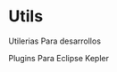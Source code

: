# Utils
Utilerias Para desarrollos

Plugins Para Eclipse Kepler

<?xml version="1.0" encoding="UTF-8"?>
<bookmarks>
   <site url="http://update.atlassian.com/atlassian-eclipse-plugin/e3.6" selected="true" name="Atlassian Jira conector"/>
   <site url="http://update.eclemma.org" selected="true" name="Cobertura"/>
   <site url="http://dl.google.com/eclipse/inst/codepro/latest/3.5" selected="true" name="CodePro Google"/>
   <site url="http://eclipse-color-theme.github.com/update" selected="true" name="com.github.eclipsecolortheme.updatesite"/>
   <site url="http://ecobertura.johoop.de/update" selected="true" name="ecobertura"/>
   <site url="http://download.jboss.org/jbosstools/updates/stable/kepler/" selected="true" name="JBoss Tools 4.1 - Core - Stable Release Update Site"/>
   <site url="http://download.jboss.org/jbosstools/targetplatforms/jbosstoolstarget/kepler/" selected="true" name="JBoss Tools Target Platform - Kepler"/>
   <site url="http://download.eclipse.org/releases/kepler" selected="true" name="Kepler"/>
   <site url="http://archive.eclipse.org/mylyn/drops/3.8.0/v20120612-0600" selected="true" name="Mylyn for Eclipse 3.6, 3.7 and 3.8"/>
   <site url="http://download.eclipse.org/mylyn/releases/kepler" selected="true" name="Mylyn for Eclipse Kepler"/>
   <site url="http://download.oracle.com/otn_software/oepe/kepler" selected="true" name="Oracle Eclipse Pack for Eclipse"/>
   <site url="http://download.eclipse.org/tools/gef/updates/releases" selected="true" name="org.eclipse.gef.repository"/>
   <site url="http://www.soapui.org/eclipse/update" selected="true" name="SOAPUI"/>
   <site url="http://download.eclipse.org/technology/subversive/2.0/update-site/" selected="true" name="Subversive Site"/>
   <site url="http://download.eclipse.org/eclipse/updates/4.3" selected="true" name="The Eclipse Project Updates"/>
   <site url="http://download.eclipse.org/webtools/repository/kepler" selected="true" name="The Eclipse Web Tools Platform (WTP) software repository"/>
   <site url="http://community.polarion.com/projects/subversive/download/eclipse/4.0/update-site/" selected="true" name="Update Site"/>
</bookmarks>

